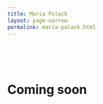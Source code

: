 ```yaml
---
title: Maria Polack
layout: page-narrow
permalink: maria-polack.html
---
```


&nbsp;

&nbsp;

# Coming soon